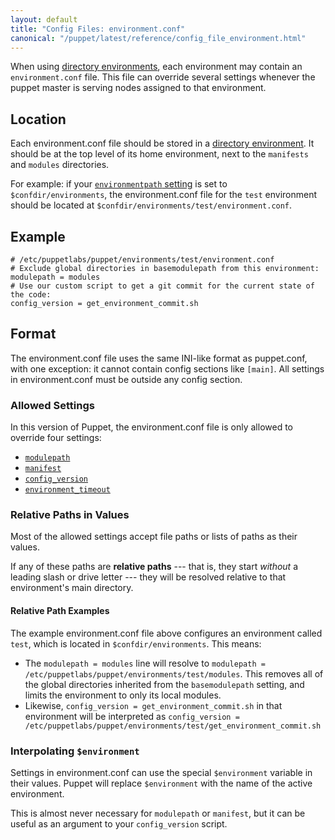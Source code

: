 ```yaml
---
layout: default
title: "Config Files: environment.conf"
canonical: "/puppet/latest/reference/config_file_environment.html"
---
```


[directory environments]: ./environments.html
[environmentpath]: ./environments.html#about-environmentpath
[modulepath]: /references/3.6.latest/configuration.html#modulepath
[manifest]: /references/3.6.latest/configuration.html#manifest
[config_version]: /references/3.6.latest/configuration.html#configversion
[environment_timeout]: /references/3.6.latest/configuration.html#environmenttimeout

When using [directory environments][], each environment may contain an `environment.conf` file. This file can override several settings whenever the puppet master is serving nodes assigned to that environment.

## Location

Each environment.conf file should be stored in a [directory environment][directory environments]. It should be at the top level of its home environment, next to the `manifests` and `modules` directories.

For example: if your [`environmentpath` setting][environmentpath] is set to `$confdir/environments`, the environment.conf file for the `test` environment should be located at `$confdir/environments/test/environment.conf`.

## Example

    # /etc/puppetlabs/puppet/environments/test/environment.conf
    # Exclude global directories in basemodulepath from this environment:
    modulepath = modules
    # Use our custom script to get a git commit for the current state of the code:
    config_version = get_environment_commit.sh

## Format

The environment.conf file uses the same INI-like format as puppet.conf, with one exception: it cannot contain config sections like `[main]`. All settings in environment.conf must be outside any config section.

### Allowed Settings

In this version of Puppet, the environment.conf file is only allowed to override four settings:

* [`modulepath`][modulepath]
* [`manifest`][manifest]
* [`config_version`][config_version]
* [`environment_timeout`][environment_timeout]

### Relative Paths in Values

Most of the allowed settings accept file paths or lists of paths as their values.

If any of these paths are **relative paths** --- that is, they start _without_ a leading slash or drive letter --- they will be resolved relative to that environment's main directory.

#### Relative Path Examples

The example environment.conf file above configures an environment called `test`, which is located in `$confdir/environments`. This means:

* The `modulepath = modules` line will resolve to `modulepath = /etc/puppetlabs/puppet/environments/test/modules`. This removes all of the global directories inherited from the `basemodulepath` setting, and limits the environment to only its local modules.
* Likewise, `config_version = get_environment_commit.sh` in that environment will be interpreted as `config_version = /etc/puppetlabs/puppet/environments/test/get_environment_commit.sh`

### Interpolating `$environment`

Settings in environment.conf can use the special `$environment` variable in their values. Puppet will replace `$environment` with the name of the active environment.

This is almost never necessary for `modulepath` or `manifest`, but it can be useful as an argument to your `config_version` script.
